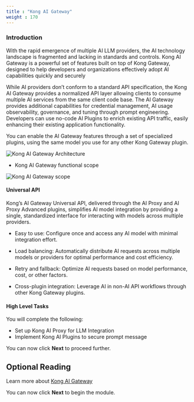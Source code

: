 ```yaml
---
title : "Kong AI Gateway"
weight : 170
---
```


### Introduction

With the rapid emergence of multiple AI LLM providers, the AI technology landscape is fragmented and lacking in standards and controls. Kong AI Gateway is a powerful set of features built on top of Kong Gateway, designed to help developers and organizations effectively adopt AI capabilities quickly and securely

While AI providers don’t conform to a standard API specification, the Kong AI Gateway provides a normalized API layer allowing clients to consume multiple AI services from the same client code base. The AI Gateway provides additional capabilities for credential management, AI usage observability, governance, and tuning through prompt engineering. Developers can use no-code AI Plugins to enrich existing API traffic, easily enhancing their existing application functionality.

You can enable the AI Gateway features through a set of specialized plugins, using the same model you use for any other Kong Gateway plugin.

![Kong AI Gateway Architecture](/static/images/ai-gateway.png)

* Kong AI Gateway functional scope

![Kong AI Gateway scope](/static/images/ai_gateway_scope.png)



#### Universal API

Kong’s AI Gateway Universal API, delivered through the AI Proxy and AI Proxy Advanced plugins, simplifies AI model integration by providing a single, standardized interface for interacting with models across multiple providers.

* Easy to use: Configure once and access any AI model with minimal integration effort.

* Load balancing: Automatically distribute AI requests across multiple models or providers for optimal performance and cost efficiency.

* Retry and fallback: Optimize AI requests based on model performance, cost, or other factors.

* Cross-plugin integration: Leverage AI in non-AI API workflows through other Kong Gateway plugins.


#### High Level Tasks
You will complete the following:
* Set up Kong AI Proxy for LLM Integration
* Implement Kong AI Plugins to secure prompt message

You can now click **Next** to proceed further.


## Optional Reading

Learn more about [Kong AI Gateway](https://docs.konghq.com/gateway/latest/ai-gateway/)


You can now click **Next** to begin the module.

